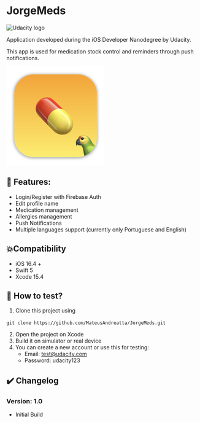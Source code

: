 # JorgeMeds
<img src="https://s3-us-west-1.amazonaws.com/udacity-content/rebrand/svg/logo.min.svg" width="150" alt="Udacity logo">

Application developed during the iOS Developer Nanodegree by Udacity.

This app is used for medication stock control and reminders through push notifications.

![App Icon](https://github.com/MateusAndreatta/JorgeMeds/blob/main/JorgeMeds/Assets.xcassets/AppIcon.appiconset/mac256.png)

## 🚀 Features:

* Login/Register with Firebase Auth
* Edit profile name
* Medication management
* Allergies management
* Push Notifications
* Multiple languages support (currently only Portuguese and English)

## 💥Compatibility

  * iOS 16.4 +
  * Swift 5
  * Xcode 15.4

## 🧪 How to test?

1. Clone this project using

`git clone https://github.com/MateusAndreatta/JorgeMeds.git`

2. Open the project on Xcode
3. Build it on simulator or real device
4. You can create a new account or use this for testing:
   * Email: test@udacity.com
   * Password: udacity123

## ✔️ Changelog

### Version: 1.0

  * Initial Build

